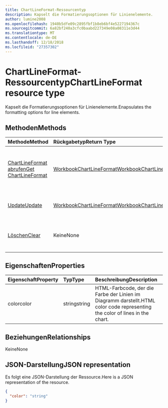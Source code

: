 ```yaml
---
title: ChartLineFormat-Ressourcentyp
description: Kapselt die Formatierungsoptionen für Linienelemente.
author: lumine2008
ms.openlocfilehash: 1940b5dfe09c2895fbf1b8eb6bf4e5227194367c
ms.sourcegitcommit: 6a82bf240a3cfc0baabd227349e08a08311e3d44
ms.translationtype: MT
ms.contentlocale: de-DE
ms.lasthandoff: 12/18/2018
ms.locfileid: "27357302"
---
```

# <a name="chartlineformat-resource-type"></a><span data-ttu-id="1c354-103">ChartLineFormat-Ressourcentyp</span><span class="sxs-lookup"><span data-stu-id="1c354-103">ChartLineFormat resource type</span></span>

<span data-ttu-id="1c354-104">Kapselt die Formatierungsoptionen für Linienelemente.</span><span class="sxs-lookup"><span data-stu-id="1c354-104">Enapsulates the formatting options for line elements.</span></span>


## <a name="methods"></a><span data-ttu-id="1c354-105">Methoden</span><span class="sxs-lookup"><span data-stu-id="1c354-105">Methods</span></span>

| <span data-ttu-id="1c354-106">Methode</span><span class="sxs-lookup"><span data-stu-id="1c354-106">Method</span></span>           | <span data-ttu-id="1c354-107">Rückgabetyp</span><span class="sxs-lookup"><span data-stu-id="1c354-107">Return Type</span></span>    |<span data-ttu-id="1c354-108">Beschreibung</span><span class="sxs-lookup"><span data-stu-id="1c354-108">Description</span></span>|
|:---------------|:--------|:----------|
|[<span data-ttu-id="1c354-109">ChartLineFormat abrufen</span><span class="sxs-lookup"><span data-stu-id="1c354-109">Get ChartLineFormat</span></span>](../api/chartlineformat-get.md) | [<span data-ttu-id="1c354-110">WorkbookChartLineFormat</span><span class="sxs-lookup"><span data-stu-id="1c354-110">WorkbookChartLineFormat</span></span>](chartlineformat.md) |<span data-ttu-id="1c354-111">Dient zum Lesen der Eigenschaften und Beziehungen eines chartLineFormat-Objekts.</span><span class="sxs-lookup"><span data-stu-id="1c354-111">Read properties and relationships of chartLineFormat object.</span></span>|
|[<span data-ttu-id="1c354-112">Update</span><span class="sxs-lookup"><span data-stu-id="1c354-112">Update</span></span>](../api/chartlineformat-update.md) | [<span data-ttu-id="1c354-113">WorkbookChartLineFormat</span><span class="sxs-lookup"><span data-stu-id="1c354-113">WorkbookChartLineFormat</span></span>](chartlineformat.md) |<span data-ttu-id="1c354-114">Dient zum Aktualisieren des ChartLineFormat-Objekts.</span><span class="sxs-lookup"><span data-stu-id="1c354-114">Update ChartLineFormat object.</span></span> |
|[<span data-ttu-id="1c354-115">Löschen</span><span class="sxs-lookup"><span data-stu-id="1c354-115">Clear</span></span>](../api/chartlineformat-clear.md)|<span data-ttu-id="1c354-116">Keine</span><span class="sxs-lookup"><span data-stu-id="1c354-116">None</span></span>|<span data-ttu-id="1c354-117">Löschen der Linienformatierung eines Diagrammelements.</span><span class="sxs-lookup"><span data-stu-id="1c354-117">Clear the line format of a chart element.</span></span>|

## <a name="properties"></a><span data-ttu-id="1c354-118">Eigenschaften</span><span class="sxs-lookup"><span data-stu-id="1c354-118">Properties</span></span>
| <span data-ttu-id="1c354-119">Eigenschaft</span><span class="sxs-lookup"><span data-stu-id="1c354-119">Property</span></span>     | <span data-ttu-id="1c354-120">Typ</span><span class="sxs-lookup"><span data-stu-id="1c354-120">Type</span></span>   |<span data-ttu-id="1c354-121">Beschreibung</span><span class="sxs-lookup"><span data-stu-id="1c354-121">Description</span></span>|
|:---------------|:--------|:----------|
|<span data-ttu-id="1c354-122">color</span><span class="sxs-lookup"><span data-stu-id="1c354-122">color</span></span>|<span data-ttu-id="1c354-123">string</span><span class="sxs-lookup"><span data-stu-id="1c354-123">string</span></span>|<span data-ttu-id="1c354-124">HTML-Farbcode, der die Farbe der Linien im Diagramm darstellt.</span><span class="sxs-lookup"><span data-stu-id="1c354-124">HTML color code representing the color of lines in the chart.</span></span>|

## <a name="relationships"></a><span data-ttu-id="1c354-125">Beziehungen</span><span class="sxs-lookup"><span data-stu-id="1c354-125">Relationships</span></span>
<span data-ttu-id="1c354-126">Keine</span><span class="sxs-lookup"><span data-stu-id="1c354-126">None</span></span>


## <a name="json-representation"></a><span data-ttu-id="1c354-127">JSON-Darstellung</span><span class="sxs-lookup"><span data-stu-id="1c354-127">JSON representation</span></span>

<span data-ttu-id="1c354-128">Es folgt eine JSON-Darstellung der Ressource.</span><span class="sxs-lookup"><span data-stu-id="1c354-128">Here is a JSON representation of the resource.</span></span>

<!--{
  "blockType": "resource",
  "baseType": "microsoft.graph.entity",
  "optionalProperties": [],
  "@odata.type": "microsoft.graph.workbookChartLineFormat"
}-->

```json
{
  "color": "string"
}

```

<!-- uuid: 8fcb5dbc-d5aa-4681-8e31-b001d5168d79
2015-10-25 14:57:30 UTC -->
<!-- {
  "type": "#page.annotation",
  "description": "ChartLineFormat resource",
  "keywords": "",
  "section": "documentation",
  "tocPath": ""
}-->